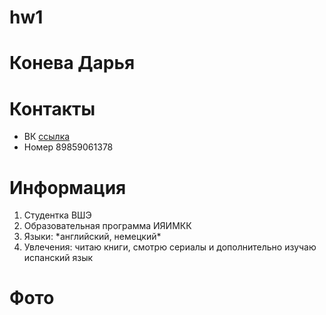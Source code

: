 # hw1
# Конева Дарья 

# Контакты 

* ВК  [ссылка](https://vk.com/konevva)
* Номер 89859061378

# Информация 

1. Студентка ВШЭ
2. Образовательная программа ИЯИМКК 
3. Языки: \*английский, немецкий\* 
4. Увлечения: читаю книги, смотрю сериалы и дополнительно изучаю испанский язык 

# Фото 




